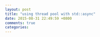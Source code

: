 ```yaml
---
layout: post
title: "using thread pool with std::async"
date: 2015-08-31 22:49:59 +0800
comments: true
categories: 
---
```

